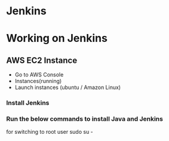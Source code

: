 # Jenkins

# Working on Jenkins

## AWS EC2 Instance

- Go to AWS Console
- Instances(running)
- Launch instances (ubuntu / Amazon Linux)

### Install Jenkins
### Run the below commands to install Java and Jenkins

for switching to root user
sudo su -








  

